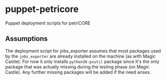 # puppet-petricore
Puppet deployment scripts for petriCORE

## Assumptions
The deployment script for jobs_exporter assumes that most packages used by the `jobs_exporter` are already installed on the machine (as with Magic Castle). For now 
it only installs `python36-psutil` package since it's the only package that was actually missing during the testing phase (on Magic Castle). Any further missing packages
will be added if the need arises.
